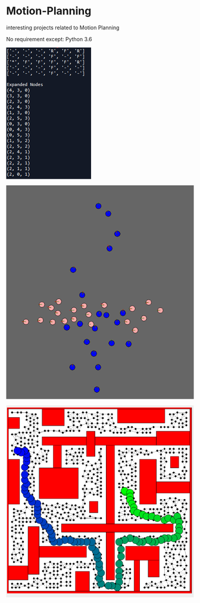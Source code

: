 # Motion-Planning

interesting projects related to Motion Planning

No requirement except:
Python 3.6

![image1](https://github.com/SidSong01/Motion-Planning/blob/master/Discrete%20Planning%20with%20Astar/example.png)

![image2](https://github.com/SidSong01/Motion-Planning/blob/master/Sampling-Based%20Local%20Navigation/example.png)

![image3](https://github.com/SidSong01/Motion-Planning/blob/master/Sampling-Based%20Navigation%20with%20PRM/example.png)
